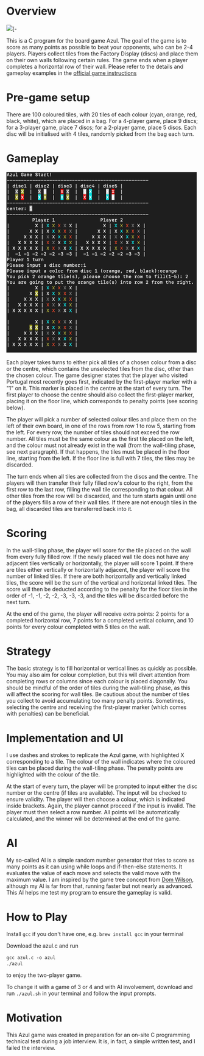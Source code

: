 # Overview

![](https://upload.wikimedia.org/wikipedia/en/2/23/Picture_of_Azul_game_box.jpg)[-

This is a C program for the board game Azul. The goal of the game is to score as many points as possible to beat your opponents, who can be 2-4 players. Players collect tiles from the Factory Display (discs) and place them on their own walls following certain rules. The game ends when a player completes a horizontal row of their wall. Please refer to the details and gameplay examples in the [official game instructions](https://tesera.ru/images/items/1108676/EN-Azul-Rules.pdf)

# Pre-game setup

There are 100 coloured tiles, with 20 tiles of each colour (cyan, orange, red, black, white), which are placed in a bag. For a 4-player game, place 9 discs; for a 3-player game, place 7 discs; for a 2-player game, place 5 discs. Each disc will be initialised with 4 tiles, randomly picked from the bag each turn.

# Gameplay

<img src="https://github.com/moabzomg/Azul/blob/main/azul.png" width="500">

Each player takes turns to either pick all tiles of a chosen colour from a disc or the centre, which contains the unselected tiles from the disc, other than the chosen colour. The game designer states that the player who visited Portugal most recently goes first, indicated by the first-player marker with a "1" on it. This marker is placed in the centre at the start of every turn. The first player to choose the centre should also collect the first-player marker, placing it on the floor line, which corresponds to penalty points (see scoring below).

The player will pick a number of selected colour tiles and place them on the left of their own board, in one of the rows from row 1 to row 5, starting from the left. For every row, the number of tiles should not exceed the row number. All tiles must be the same colour as the first tile placed on the left, and the colour must not already exist in the wall (from the wall-tiling phase, see next paragraph). If that happens, the tiles must be placed in the floor line, starting from the left. If the floor line is full with 7 tiles, the tiles may be discarded.

The turn ends when all tiles are collected from the discs and the centre. The players will then transfer their fully filled row's colour to the right, from the first row to the last row, filling the wall tile corresponding to that colour. All other tiles from the row will be discarded, and the turn starts again until one of the players fills a row of their wall tiles. If there are not enough tiles in the bag, all discarded tiles are transferred back into it.
# Scoring

In the wall-tiling phase, the player will score for the tile placed on the wall from every fully filled row. If the newly placed wall tile does not have any adjacent tiles vertically or horizontally, the player will score 1 point. If there are tiles either vertically or horizontally adjacent, the player will score the number of linked tiles. If there are both horizontally and vertically linked tiles, the score will be the sum of the vertical and horizontal linked tiles. The score will then be deducted according to the penalty for the floor tiles in the order of -1, -1, -2, -2, -3, -3, -3, and the tiles will be discarded before the next turn.

At the end of the game, the player will receive extra points: 2 points for a completed horizontal row, 7 points for a completed vertical column, and 10 points for every colour completed with 5 tiles on the wall.

# Strategy

The basic strategy is to fill horizontal or vertical lines as quickly as possible. You may also aim for colour completion, but this will divert attention from completing rows or columns since each colour is placed diagonally. You should be mindful of the order of tiles during the wall-tiling phase, as this will affect the scoring for wall tiles. Be cautious about the number of tiles you collect to avoid accumulating too many penalty points. Sometimes, selecting the centre and receiving the first-player marker (which comes with penalties) can be beneficial.

# Implementation and UI

I use dashes and strokes to replicate the Azul game, with highlighted X corresponding to a tile. The colour of the wall indicates where the coloured tiles can be placed during the wall-tiling phase. The penalty points are highlighted with the colour of the tile.

At the start of every turn, the player will be prompted to input either the disc number or the centre (if tiles are available). The input will be checked to ensure validity. The player will then choose a colour, which is indicated inside brackets. Again, the player cannot proceed if the input is invalid. The player must then select a row number. All points will be automatically calculated, and the winner will be determined at the end of the game.

# AI

My so-called AI is a simple random number generator that tries to score as many points as it can using while loops and if-then-else statements. It evaluates the value of each move and selects the valid move with the maximum value. I am inspired by the game tree concept from [Dom Wilson](https://domwil.co.uk/posts/azul-ai/), although my AI is far from that, running faster but not nearly as advanced. This AI helps me test my program to ensure the gameplay is valid.

# How to Play

Install `gcc` if you don't have one, e.g. 
`brew install gcc` in your terminal

Download the azul.c and run 
```
gcc azul.c -o azul
./azul
```
to enjoy the two-player game.

To change it with a game of 3 or 4 and with AI involvement, download and run `./azul.sh` in your terminal and follow the input prompts. 




# Motivation

This Azul game was created in preparation for an on-site C programming technical test during a job interview. It is, in fact, a simple written test, and I failed the interview.



